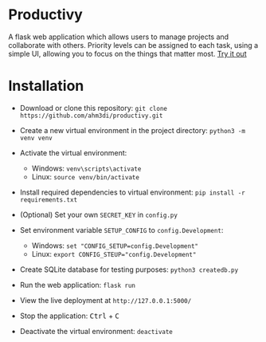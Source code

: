 # Productivy

A flask web application which allows users to manage projects and 
collaborate with others. Priority levels can be assigned to each task, using a
simple UI, allowing you to focus on the things that matter most. 
[Try it out](https://productivy.herokuapp.com/)

# Installation

- Download or clone this repository:
`git clone https://github.com/ahm3di/productivy.git`

- Create a new virtual environment in the project directory:
`python3 -m venv venv`

- Activate the virtual environment:
    - Windows: `venv\scripts\activate`
    - Linux: `source venv/bin/activate`

- Install required dependencies to virtual environment:
`pip install -r requirements.txt`

- (Optional) Set your own `SECRET_KEY` in `config.py`
- Set environment variable `SETUP_CONFIG` to `config.Development`:
    - Windows: `set "CONFIG_SETUP=config.Development"`
    - Linux: `export CONFIG_STEUP="config.Development"`

- Create SQLite database for testing purposes:
`python3 createdb.py `

- Run the web application:
`flask run`

- View the live deployment at `http://127.0.0.1:5000/`

- Stop the application: <kbd>Ctrl</kbd> + <kbd>C</kbd>

- Deactivate the virtual environment: `deactivate`